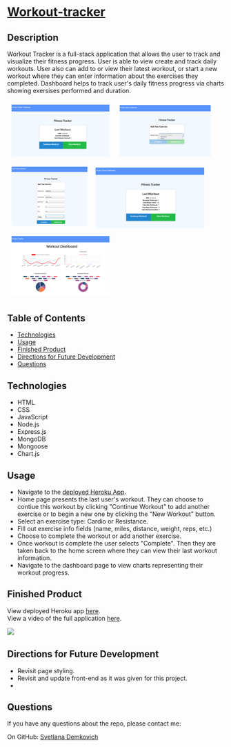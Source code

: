 # [Workout-tracker](https://sd-workout-tracker.herokuapp.com/)

## Description
Workout Tracker is a full-stack application that allows the user to track and visualize their fitness progress. 
User is able to view create and track daily workouts. User also can add to or view their latest workout, or start a new workout where 
they can enter information about the exercises they completed. Dashboard helps to track user's daily fitness progress via charts showing 
exersises performed and duration.

<p float="left">
<img src="./public/images/workout-tracker-home.png" alt="Home Image" width="45%" style="margin: 10px;"/>
<img src="./public/images/exercise type.png" alt="Exercise Type Image" width="42%" style="margin: 10px;"/><br>
<img src="./public/images/exercise form.png" alt="Exercise Form Image" width="35%" style="margin: 10px;"/>
<img src="./public/images/workout-tracker.png" alt="Workout Tracker Image" width="50%" style="margin: 5px;"/><br>
<img src="./public/images/dashboard.png" alt="Dashboard Image" width="45%" style="margin: 10px;"/>
</p>

## Table of Contents
* [Technologies](#technologies)
* [Usage](#usage)
* [Finished Product](#finished-product)
* [Directions for Future Development](#Directions-for-future-Development)
* [Questions](#questions)

## Technologies
* HTML
* CSS
* JavaScript
* Node.js
* Express.js
* MongoDB
* Mongoose
* Chart.js

## Usage
* Navigate to the [deployed Heroku App](https://sd-workout-tracker.herokuapp.com/).
* Home page presents the last user's workout. They can choose to contiue this workout by clicking "Continue Workout" 
to add another exercise or to begin a new one by clicking the "New Workout" button.
* Select an exercise type: Cardio or Resistance.
* Fill out exercise info fields (name, miles, distance, weight, reps, etc.)
* Choose to complete the workout or add another exercise. 
* Once workout is complete the user selects "Complete". Then they are taken back to the home screen where they 
can view their last workout information.
* Navigate to the dashboard page to view charts representing their workout progress.

## Finished Product
View deployed Heroku app [here](https://sd-workout-tracker.herokuapp.com/). <br>
View a video of the full application [here](https://drive.google.com/file/d/1XqTCC55GbH0I114fKOVrqhTVmMhPOKVF/view).<br>

![](/public/images/fitness-tracker.gif)

## Directions for Future Development
* Revisit page styling.
* Revisit and update front-end as it was given for this project.
* 

## Questions
​If you have any questions about the repo, please contact me:

On GitHub: [Svetlana Demkovich](https://github.com/sdemkovich)
